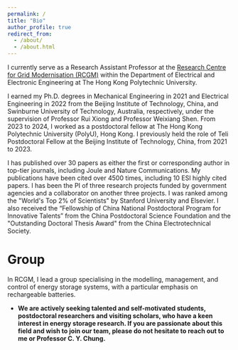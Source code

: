 ```yaml
---
permalink: /
title: "Bio"
author_profile: true
redirect_from: 
  - /about/
  - /about.html
---
```

I currently serve as a Research Assistant Professor at the [Research Centre for Grid Modernisation (RCGM)](https://www.polyu.edu.hk/rcgm/) within the Department of Electrical and Electronic Engineering at The Hong Kong Polytechnic University. 

I earned my Ph.D. degrees in Mechanical Engineering in 2021 and Electrical Engineering in 2022 from the Beijing Institute of Technology, China, and Swinburne University of Technology, Australia, respectively, under the supervision of Professor Rui Xiong and Professor Weixiang Shen. From 2023 to 2024, I worked as a postdoctoral fellow at The Hong Kong Polytechnic University (PolyU), Hong Kong. I previously held the role of Teli Postdoctoral Fellow at the Beijing Institute of Technology, China, from 2021 to 2023.

I has published over 30 papers as either the first or corresponding author in top-tier journals, including Joule and Nature Communications. My publications have been cited over 4500 times, including 10 ESI highly cited papers. I has been the PI of three research projects funded by government agencies and a collaborator on another three projects. I was ranked among the "World's Top 2% of Scientists" by Stanford University and Elsevier. I also received the “Fellowship of China National Postdoctoral Program for Innovative Talents” from the China Postdoctoral Science Foundation and the "Outstanding Doctoral Thesis Award" from the China Electrotechnical Society.


Group
======
In RCGM, I lead a group specialising in the modelling, management, and control of energy storage systems, with a particular emphasis on rechargeable batteries.
+ **We are actively seeking talented and self-motivated students, postdoctoral researchers and visiting scholars, who have a keen interest in energy storage research. If you are passionate about this field and wish to join our team, please do not hesitate to reach out to me or Professor C. Y. Chung.**






